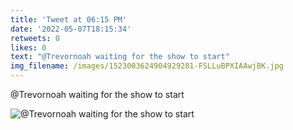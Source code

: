 ```yaml
---
title: 'Tweet at 06:15 PM'
date: '2022-05-07T18:15:34'
retweets: 0
likes: 0
text: "@Trevornoah waiting for the show to start"
img_filename: /images/1523003624904929281-FSLLuBPXIAAwjBK.jpg
---
```

@Trevornoah waiting for the show to start

![@Trevornoah waiting for the show to start](/images/1523003624904929281-FSLLuBPXIAAwjBK.jpg "@Trevornoah waiting for the show to start")